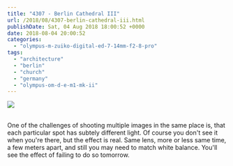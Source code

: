 ```yaml
---
title: "4307 - Berlin Cathedral III"
url: /2018/08/4307-berlin-cathedral-iii.html
publishDate: Sat, 04 Aug 2018 18:00:52 +0000
date: 2018-08-04 20:00:52
categories: 
  - "olympus-m-zuiko-digital-ed-7-14mm-f2-8-pro"
tags: 
  - "architecture"
  - "berlin"
  - "church"
  - "germany"
  - "olympus-om-d-e-m1-mk-ii"
---
```

<div class="container">
<div class="center"><a target="_blank" href="https://d25zfm9zpd7gm5.cloudfront.net/1200x1200/2017/20170623_171506_lr.jpg"><img class="webfeedsFeaturedVisual" src="https://d25zfm9zpd7gm5.cloudfront.net/0600x0600/2017/20170623_171506_lr.jpg" /></a></div>
</div>
<br />

One of the challenges of shooting multiple images in the same place is, that each particular spot has subtely different light. Of course you don't see it when you're there, but the effect is real. Same lens, more or less same time, a few meters apart, and still you may need to match white balance. You'll see the effect of failing to do so tomorrow.
